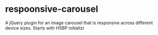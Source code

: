 respoonsive-carousel
====================
A jQuery plugin for an image carousel that is responsive across different device sizes. Starts with H5BP initializr
